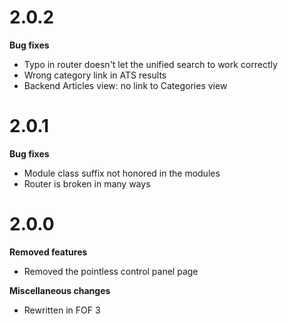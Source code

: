 # 2.0.2

**Bug fixes**

* Typo in router doesn't let the unified search to work correctly
* Wrong category link in ATS results
* Backend Articles view: no link to Categories view

# 2.0.1

**Bug fixes**

* Module class suffix not honored in the modules
* Router is broken in many ways

# 2.0.0

**Removed features**

* Removed the pointless control panel page

**Miscellaneous changes**

* Rewritten in FOF 3
